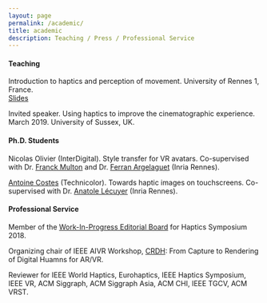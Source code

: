```yaml
---
layout: page
permalink: /academic/
title: academic
description: Teaching / Press / Professional Service
---
```


#### Teaching
Introduction to haptics and perception of movement. University of Rennes 1, France. <br />
[Slides](https://github.com/FabienDanieau/coursHaptique/blob/master/coursHaptique.pdf)

Invited speaker. Using haptics to improve the cinematographic experience. March 2019. University of Sussex, UK. <br />

#### Ph.D. Students

Nicolas Olivier (InterDigital). Style transfer for VR avatars. Co-supervised with Dr. [Franck Multon](https://perso.univ-rennes2.fr/franck.multon) and Dr. [Ferran Argelaguet](https://sites.google.com/site/fargelag/home) (Inria Rennes).

[Antoine Costes](https://antoinecostes.net/) (Technicolor). Towards haptic images on touchscreens. Co-supervised with Dr. [Anatole Lécuyer](http://people.rennes.inria.fr/Anatole.Lecuyer/) (Inria Rennes).

#### Professional Service

Member of the [Work-In-Progress Editorial Board](http://2018.hapticssymposium.org/wipeditorialboard) for Haptics Symposium 2018. 
			
Organizing chair of IEEE AIVR Workshop, <a href="https://aivr2019.github.io/CRDH-workshop/">CRDH</a>: From Capture to Rendering of Digital Huamns for AR/VR. 

Reviewer for IEEE World Haptics, Eurohaptics, IEEE Haptics Symposium, IEEE VR, ACM Siggraph, ACM Siggraph Asia, ACM CHI, IEEE TGCV, ACM VRST.
